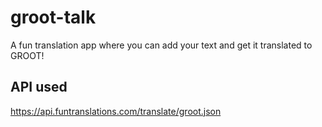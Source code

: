 # groot-talk

A fun translation app where you can add your text and get it translated to GROOT!

## API used
https://api.funtranslations.com/translate/groot.json